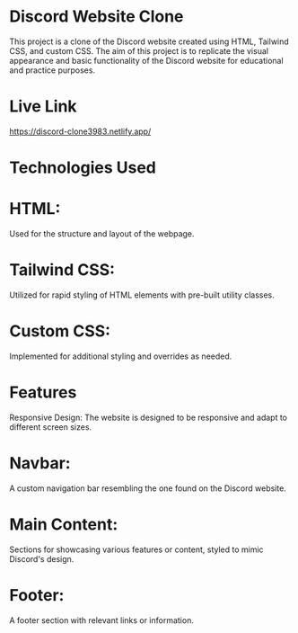 

# Discord Website Clone
This project is a clone of the Discord website created using HTML, Tailwind CSS, and custom CSS. The aim of this project is to replicate the visual appearance and basic functionality of the Discord website for educational and practice purposes.

# Live Link
https://discord-clone3983.netlify.app/

# Technologies Used
# HTML: 
Used for the structure and layout of the webpage.
# Tailwind CSS: 
Utilized for rapid styling of HTML elements with pre-built utility classes.
# Custom CSS: 
Implemented for additional styling and overrides as needed.

# Features
Responsive Design:
The website is designed to be responsive and adapt to different screen sizes.
# Navbar: 
A custom navigation bar resembling the one found on the Discord website.
# Main Content:
Sections for showcasing various features or content, styled to mimic Discord's design.
# Footer:
A footer section with relevant links or information.
